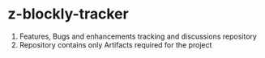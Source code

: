 # z-blockly-tracker
1. Features, Bugs and enhancements tracking and discussions repository
2. Repository contains only Artifacts required for the project
